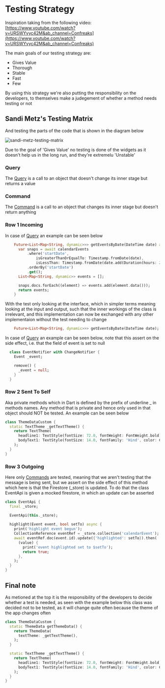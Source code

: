 # Testing Strategy

Inspiration taking from the following video: [https://www.youtube.com/watch?v=URSWYvyc42M&ab_channel=Confreaks](https://www.youtube.com/watch?v=URSWYvyc42M&ab_channel=Confreaks)

The main goals of our testing strategy are:

- Gives Value
- Thorough
- Stable
- Fast
- Few

By using this strategy we're also putting the responsibility on the developers, to themselves make a judegement of whether a method needs testing or not

## Sandi Metz's Testing Matrix

And testing the parts of the code that is shown in the diagram below

![sandi-metz-testing-matrix](https://github.com/jsonwulff/YamatomichiApp/tree/main/Documentation/assets/Sandi_Metz_Testing_Matrix.png)

Due to the goal of 'Gives Value' no testing is done of the widgets as it doesn't help us in the long run, and they're extremelu 'Unstable'

### Query

The <ins>Query</ins> is a call to an object that doesn't change its inner stage but returns a value

### Command

The <ins>Command</ins> is a call to an object that changes its inner stage but doesn't return anything

### Row 1 Incoming

In case of <ins>Query</ins> an example can be seen below

```Dart
    Future<List<Map<String, dynamic>>> getEventsByDate(DateTime date) async {
      var snaps = await calendarEvents
          .where('startDate',
              isGreaterThanOrEqualTo: Timestamp.fromDate(date),
              isLessThan: Timestamp.fromDate(date.add(Duration(hours: 24))))
          .orderBy('startDate')
          .get();
      List<Map<String, dynamic>> events = [];

      snaps.docs.forEach((element) => events.add(element.data()));
      return events;
    }
```

With the test only looking at the interface, which in simpler terms meaning looking at the input and output, such that the inner workings of the class is irrelevant, and this implementation can now be exchanged with any other implementaion without the test needing to change

```Dart
    Future<List<Map<String, dynamic>>> getEventsByDate(DateTime date);
```

In case of <ins>Query</ins> an example can be seen below, note that this assert on the side effect, i.e. that the field of event is set to null

```Dart
  class EventNotifier with ChangeNotifier {
    Event _event;

    remove() {
      _event = null;
    }
  }
```

### Row 2 Sent To Self

Aka private methods which in Dart is defined by the prefix of underline _ in methods names. Any method that is private and hence only used in that object should NOT be tested. An example can be seen below

```Dart
class ThemeDataCustom {
  static TextTheme _getTextTheme() {
    return TextTheme(
      headline1: TextStyle(fontSize: 72.0, fontWeight: FontWeight.bold),
      bodyText1: TextStyle(fontSize: 14.0, fontFamily: 'Hind', color: Colors.black),
    );
  }
}
```

### Row 3 Outgoing

Here only <ins>Commands</ins> are tested, meaning that we aren't testing that the message is being sent, but we assert on the side effect of this method which here is that the Firestore (_store) is updated. To do that the class EventApi is given a mocked firestore, in which an update can be asserted

```Dart
class EventApi {
  final _store;

  EventApi(this._store);
  
  highlight(Event event, bool setTo) async {
    print('highlight event begun');
    CollectionReference eventRef = _store.collection('calendarEvent');
    await eventRef.doc(event.id).update({'highlighted': setTo}).then(
      (value) {
        print('event highlighted set to $setTo');
        return true;
      },
    );
  }
}

```

## Final note

As metioned at the top it is the responsibility of the developers to decide whether a test is needed, as seen with the example below this class was decided not to be tested, as it will change quite often because the theme of the app changes often


```dart
class ThemeDataCustom {
  static ThemeData getThemeData() {
    return ThemeData(
      textTheme: _getTextTheme(),
    );
  }

  static TextTheme _getTextTheme() {
    return TextTheme(
      headline1: TextStyle(fontSize: 72.0, fontWeight: FontWeight.bold),
      bodyText1: TextStyle(fontSize: 14.0, fontFamily: 'Hind', color: Colors.black),
    );
  }
}
```